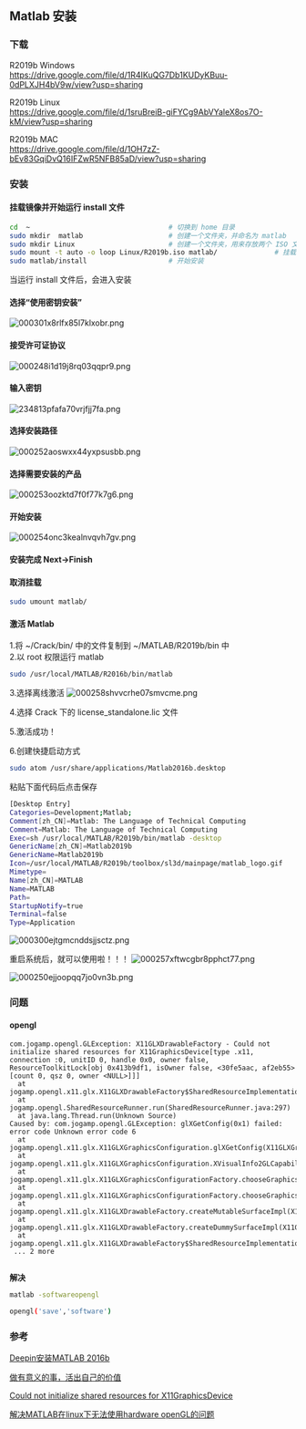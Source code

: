 ## Matlab 安装

### 下载

R2019b Windows  
https://drive.google.com/file/d/1R4IKuQG7Db1KUDyKBuu-0dPLXJH4bV9w/view?usp=sharing

R2019b Linux  
https://drive.google.com/file/d/1sruBreiB-giFYCg9AbVYaleX8os7O-kM/view?usp=sharing

R2019b MAC  
https://drive.google.com/file/d/1OH7zZ-bEv83GqiDvQ16IFZwR5NFB85aD/view?usp=sharing

### 安装

#### 挂载镜像并开始运行 install 文件

```bash
cd  ~                                  # 切换到 home 目录
sudo mkdir  matlab                     # 创建一个文件夹，并命名为 matlab
sudo mkdir Linux                       # 创建一个文件夹，用来存放两个 ISO 文件（管理员打开才能移入）
sudo mount -t auto -o loop Linux/R2019b.iso matlab/              # 挂载
sudo matlab/install                    # 开始安装
```

当运行 install 文件后，会进入安装

#### 选择“使用密钥安装”

![000301x8rlfx85l7klxobr.png](https://i.loli.net/2019/10/07/LSOw3CQM4BDImJo.png)

#### 接受许可证协议

![000248i1d19j8rq03qqpr9.png](https://i.loli.net/2019/10/07/ZaNgGwR3tH61u2p.png)

#### 输入密钥

![234813pfafa70vrjfjj7fa.png](https://i.loli.net/2019/10/07/Kbtp2mVP6BERk8c.png)

#### 选择安装路径

![000252aoswxx44yxpsusbb.png](https://i.loli.net/2019/10/07/NOWMpzqr756XvmA.png)

#### 选择需要安装的产品

![000253oozktd7f0f77k7g6.png](https://i.loli.net/2019/10/07/syO1oJ8GklMWPFZ.png)

#### 开始安装

![000254onc3kealnvqvh7gv.png](https://i.loli.net/2019/10/07/co9TIfdEwu6m5nY.png)

#### 安装完成    Next->Finish

#### 取消挂载

```bash
sudo umount matlab/
```

#### 激活 Matlab

1.将 ~/Crack/bin/ 中的文件复制到 ~/MATLAB/R2019b/bin 中  
2.以 root 权限运行 matlab

```bash
sudo /usr/local/MATLAB/R2016b/bin/matlab
```

3.选择离线激活
![000258shvvcrhe07smvcme.png](https://i.loli.net/2019/10/07/B9vqOKAXgcrID17.png)

4.选择 Crack 下的 license_standalone.lic 文件  

5.激活成功！  

6.创建快捷启动方式

```bash
sudo atom /usr/share/applications/Matlab2016b.desktop
```

粘贴下面代码后点击保存

```bash
[Desktop Entry]
Categories=Development;Matlab;
Comment[zh_CN]=Matlab: The Language of Technical Computing
Comment=Matlab: The Language of Technical Computing
Exec=sh /usr/local/MATLAB/R2019b/bin/matlab -desktop
GenericName[zh_CN]=Matlab2019b
GenericName=Matlab2019b
Icon=/usr/local/MATLAB/R2019b/toolbox/sl3d/mainpage/matlab_logo.gif
Mimetype=
Name[zh_CN]=MATLAB
Name=MATLAB
Path=
StartupNotify=true
Terminal=false
Type=Application
```

![000300ejtgmcnddsjjsctz.png](https://i.loli.net/2019/10/07/k4u7WTdJbeaD8Pr.png)

重启系统后，就可以使用啦！！！
![000257xftwcgbr8pphct77.png](https://i.loli.net/2019/10/07/PhGbm3j6nzpqETe.png)

![000250ejjoopqq7jo0vn3b.png](https://i.loli.net/2019/10/07/fpJFVc7mOHsXNz8.png)

### 问题

#### opengl 

```
com.jogamp.opengl.GLException: X11GLXDrawableFactory - Could not initialize shared resources for X11GraphicsDevice[type .x11, connection :0, unitID 0, handle 0x0, owner false, ResourceToolkitLock[obj 0x413b9df1, isOwner false, <30fe5aac, af2eb55>[count 0, qsz 0, owner <NULL>]]]
  at jogamp.opengl.x11.glx.X11GLXDrawableFactory$SharedResourceImplementation.createSharedResource(X11GLXDrawableFactory.java:326)
  at jogamp.opengl.SharedResourceRunner.run(SharedResourceRunner.java:297)
  at java.lang.Thread.run(Unknown Source)
Caused by: com.jogamp.opengl.GLException: glXGetConfig(0x1) failed: error code Unknown error code 6
  at jogamp.opengl.x11.glx.X11GLXGraphicsConfiguration.glXGetConfig(X11GLXGraphicsConfiguration.java:570)
  at jogamp.opengl.x11.glx.X11GLXGraphicsConfiguration.XVisualInfo2GLCapabilities(X11GLXGraphicsConfiguration.java:500)
  at jogamp.opengl.x11.glx.X11GLXGraphicsConfigurationFactory.chooseGraphicsConfigurationXVisual(X11GLXGraphicsConfigurationFactory.java:434)
  at jogamp.opengl.x11.glx.X11GLXGraphicsConfigurationFactory.chooseGraphicsConfigurationStatic(X11GLXGraphicsConfigurationFactory.java:240)
  at jogamp.opengl.x11.glx.X11GLXDrawableFactory.createMutableSurfaceImpl(X11GLXDrawableFactory.java:524)
  at jogamp.opengl.x11.glx.X11GLXDrawableFactory.createDummySurfaceImpl(X11GLXDrawableFactory.java:535)
  at jogamp.opengl.x11.glx.X11GLXDrawableFactory$SharedResourceImplementation.createSharedResource(X11GLXDrawableFactory.java:283)
 ... 2 more
  
```

**解决**

```bash
matlab -softwareopengl

opengl('save','software')
```

### 参考

[Deepin安装MATLAB 2016b](https://bbs.deepin.org/forum.php?mod=viewthread&tid=174620&highlight=matlab)

[做有意义的事，活出自己的价值](http://kmshareall.blogspot.com/2019/09/matlab-r2019b-matlab-r2019b-windows.html)

[Could not initialize shared resources for X11GraphicsDevice](https://ww2.mathworks.cn/matlabcentral/answers/342906-could-not-initialize-shared-resources-for-x11graphicsdevice)

[解决MATLAB在linux下无法使用hardware openGL的问题](https://www.jarviswang.me/?p=467)
